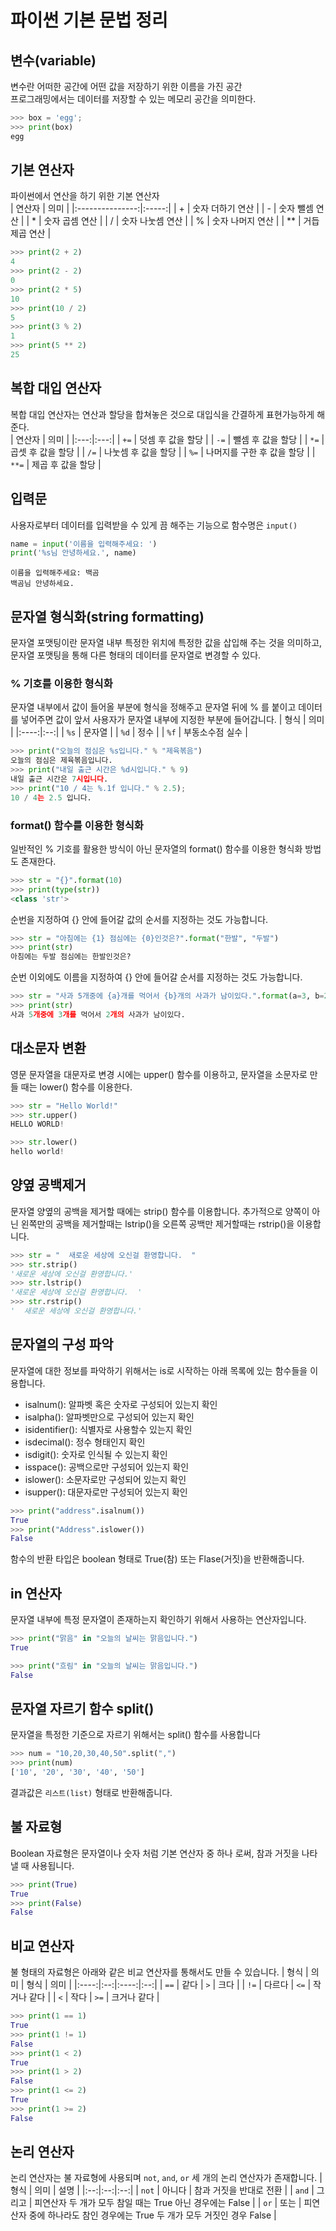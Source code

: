 # 파이썬 기본 문법 정리

## 변수(variable)
변수란 어떠한 공간에 어떤 값을 저장하기 위한 이름을 가진 공간</br>
프로그래밍에서는 데이터를 저장할 수 있는 메모리 공간을 의미한다.
```python
>>> box = 'egg';
>>> print(box)
egg
```

## 기본 연산자
파이썬에서 연산을 하기 위한 기본 연산자</br>
|       연산자       |  의미   |
|:---------------:|:-----:|
| + | 숫자 더하기 연산 |
| - | 숫자 뺄셈 연산 |
| * | 숫자 곱셈 연산 |
| / | 숫자 나눗셈 연산 |
| % | 숫자 나머지 연산 |
| ** | 거듭제곱 연산 |
```python
>>> print(2 + 2)
4
>>> print(2 - 2)
0
>>> print(2 * 5)
10
>>> print(10 / 2)
5
>>> print(3 % 2)
1
>>> print(5 ** 2)
25
```

## 복합 대입 연산자
복합 대입 연산자는 연산과 할당을 합쳐놓은 것으로 대입식을 간결하게 표현가능하게 해준다.</br>
| 연산자 | 의미 |
|:---:|:---:|
| `+=` | 덧셈 후 값을 할당 |
| `-=` | 뺄셈 후 값을 할당 |
| `*=` | 곱셋 후 값을 할당 |
| `/=` | 나눗셈 후 값을 할당 |
| `%=` | 나머지를 구한 후 값을 할당 |
| `**=` | 제곱 후 값을 할당 |

## 입력문
사용자로부터 데이터를 입력받을 수 있게 끔 해주는 기능으로 함수명은 `input()`
```python
name = input('이름을 입력해주세요: ')
print('%s님 안녕하세요.', name)
```
```shell
이름을 입력해주세요: 백곰
백곰님 안녕하세요.
```

## 문자열 형식화(string formatting)
문자열 포맷팅이란 문자열 내부 특정한 위치에 특정한 값을 삽입해 주는 것을 의미하고, 문자열 포맷팅을 통해 다른 형태의 데이터를 문자열로 변경할 수 있다.

### % 기호를 이용한 형식화
문자열 내부에서 값이 들어올 부분에 형식을 정해주고 문자열 뒤에 % 를 붙이고 데이터를 넣어주면 값이 앞서 사용자가 문자열 내부에 지정한 부분에 들어갑니다.
|  형식  | 의미 |
|:----:|:--:|
| `%s` | 문자열 |
| `%d` |  정수  |
| `%f` | 부동소수점 실수 |
```python
>>> print("오늘의 점심은 %s입니다." % "제육볶음")
오늘의 점심은 제육볶음입니다.
>>> print("내일 출근 시간은 %d시입니다." % 9)
내일 출근 시간은 7시입니다.
>>> print("10 / 4는 %.1f 입니다." % 2.5);
10 / 4는 2.5 입니다.
```

### format() 함수를 이용한 형식화
일반적인 % 기호를 활용한 방식이 아닌 문자열의 format() 함수를 이용한 형식화 방법도 존재한다.
```python
>>> str = "{}".format(10)
>>> print(type(str))
<class 'str'>
```
순번을 지정하여 {} 안에 들어갈 값의 순서를 지정하는 것도 가능합니다.
```python
>>> str = "아침에는 {1} 점심에는 {0}인것은?".format("한발", "두발")
>>> print(str)
아침에는 두발 점심에는 한발인것은?
```
순번 이외에도 이름을 지정하여 {} 안에 들어갈 순서를 지정하는 것도 가능합니다.
```python
>>> str = "사과 5개중에 {a}개를 먹어서 {b}개의 사과가 남이있다.".format(a=3, b=2)
>>> print(str)
사과 5개중에 3개를 먹어서 2개의 사과가 남이있다.
```

## 대소문자 변환
영문 문자열을 대문자로 변경 시에는 upper() 함수를 이용하고, 문자열을 소문자로 만들 때는 lower() 함수를 이용한다.
```python
>>> str = "Hello World!"
>>> str.upper()
HELLO WORLD!
```
```python
>>> str.lower()
hello world!
```

## 양옆 공백제거
문자열 양옆의 공백을 제거할 때에는 strip() 함수를 이용합니다. 추가적으로 양쪽이 아닌 
왼쪽만의 공백을 제거할때는 lstrip()을 오른쪽 공백만 제거할때는 rstrip()을 이용합니다.
```python
>>> str = "  새로운 세상에 오신걸 환영합니다.  "
>>> str.strip()
'새로운 세상에 오신걸 환영합니다.'
>>> str.lstrip()
'새로운 세상에 오신걸 환영합니다.  '
>>> str.rstrip()
'  새로운 세상에 오신걸 환영합니다.'
```

## 문자열의 구성 파악
문자열에 대한 정보를 파악하기 위해서는 is로 시작하는 아래 목록에 있는 함수들을 이용합니다.
- isalnum(): 알파벳 혹은 숫자로 구성되어 있는지 확인 
- isalpha(): 알파벳만으로 구성되어 있는지 확인
- isidentifier(): 식별자로 사용할수 있는지 확인
- isdecimal(): 정수 형태인지 확인
- isdigit(): 숫자로 인식될 수 있는지 확인
- isspace(): 공백으로만 구성되어 있는지 확인
- islower(): 소문자로만 구성되어 있는지 확인
- isupper(): 대문자로만 구성되어 있는지 확인
```python
>>> print("address".isalnum())
True
>>> print("Address".islower())
False
```
함수의 반환 타입은 boolean 형태로 True(참) 또는 Flase(거짓)을 반환해줍니다.

## in 연산자
문자열 내부에 특정 문자열이 존재하는지 확인하기 위해서 사용하는 연산자입니다.
```python
>>> print("맑음" in "오늘의 날씨는 맑음입니다.")
True
```
```python
>>> print("흐림" in "오늘의 날씨는 맑음입니다.")
False
```

## 문자열 자르기 함수 split()
문자열을 특정한 기준으로 자르기 위해서는 split() 함수를 사용합니다
```python
>>> num = "10,20,30,40,50".split(",")
>>> print(num)
['10', '20', '30', '40', '50']
```
결과값은 `리스트(list)` 형태로 반환해줍니다.

## 불 자료형
Boolean 자료형은 문자열이나 숫자 처럼 기본 연산자 중 하나 로써, 참과 거짓을 나타낼 때 사용됩니다.
```python
>>> print(True)
True
>>> print(False)
False
```

## 비교 연산자
불 형태의 자료형은 아래와 같은 비교 연산자를 통해서도 만들 수 있습니다.
|  형식  | 의미 |  형식  | 의미 |
|:----:|:--:|:----:|:--:|
| `==` | 같다  | `>` | 크다 |
| `!=` | 다르다 | `<=` | 작거나 같다 |
| `<`  | 작다  | `>=` | 크거나 같다 |
```python
>>> print(1 == 1)
True
>>> print(1 != 1)
False
>>> print(1 < 2)
True
>>> print(1 > 2)
False
>>> print(1 <= 2)
True
>>> print(1 >= 2)
False
```

## 논리 연산자
논리 연산자는 불 자료형에 사용되며 `not`, `and`, `or` 세 개의 논리 연산자가 존재합니다. 
| 형식 | 의미 | 설명 |
|:--:|:--:|:--:|
| `not` | 아니다 | 참과 거짓을 반대로 전환 |
| `and` | 그리고 | 피연산자 두 개가 모두 참일 때는 True 아닌 경우에는 False |
| `or` | 또는 | 피연산자 중에 하나라도 참인 경우에는 True 두 개가 모두 거짓인 경우 False |

<Comment />